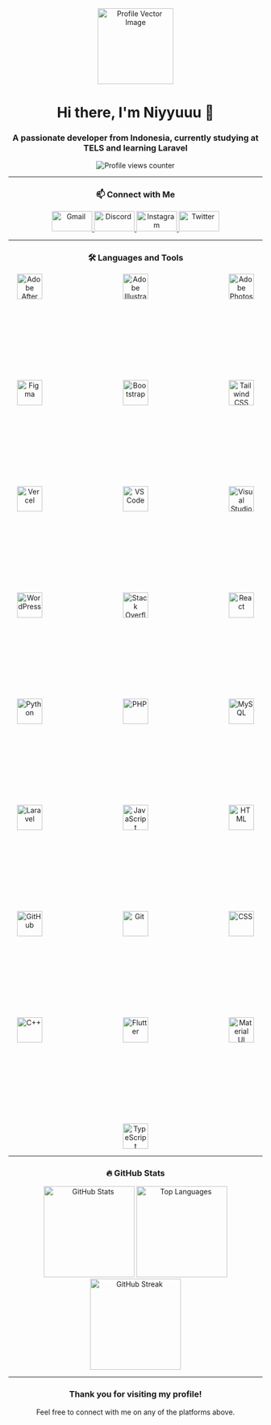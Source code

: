 <div align="center">
  <img height="150" src="https://i.postimg.cc/BQ8GBXcB/Vector.png" alt="Profile Vector Image" />
</div>

<h1 align="center">Hi there, I'm Niyyuuu 👋</h1>
<h3 align="center">A passionate developer from Indonesia, currently studying at TELS and learning Laravel</h3>

<div align="center">
  <img src="https://komarev.com/ghpvc/?username=niyyuuu&label=Profile%20views&color=0e75b6&style=flat" alt="Profile views counter" />
</div>

---

<h3 align="center">📫 Connect with Me </h3>

<p align="center">
  <a href="mailto:niyyuuuu@gmail.com" target="_blank">
    <img src="https://raw.githubusercontent.com/maurodesouza/profile-readme-generator/master/src/assets/icons/social/gmail/default.svg" width="80" height="40" alt="Gmail" />
  </a>
  <a href="https://discordapp.com/users/692400093525049396" target="_blank">
    <img src="https://raw.githubusercontent.com/maurodesouza/profile-readme-generator/master/src/assets/icons/social/discord/default.svg" width="80" height="40" alt="Discord" />
  </a>
  <a href="https://instagram.com/niyyuuuu" target="_blank">
    <img src="https://raw.githubusercontent.com/maurodesouza/profile-readme-generator/master/src/assets/icons/social/instagram/default.svg" width="80" height="40" alt="Instagram" />
  </a>
  <a href="https://twitter.com/Niyyuuuuu" target="_blank">
    <img src="https://raw.githubusercontent.com/maurodesouza/profile-readme-generator/master/src/assets/icons/social/twitter/default.svg" width="80" height="40" alt="Twitter" />
  </a>
</p>

---

<h3 align="center">🛠 Languages and Tools</h3>

<div align="center" style="display: flex; flex-wrap: wrap; justify-content: center; gap: 10rem;">
  <img src="https://skillicons.dev/icons?i=ae" height="50" alt="Adobe After Effects" />
  <img src="https://skillicons.dev/icons?i=ai" height="50" alt="Adobe Illustrator" />
  <img src="https://skillicons.dev/icons?i=ps" height="50" alt="Adobe Photoshop" />
  <img src="https://skillicons.dev/icons?i=figma" height="50" alt="Figma" />
  <img src="https://skillicons.dev/icons?i=bootstrap" height="50" alt="Bootstrap" />
  <img src="https://skillicons.dev/icons?i=tailwind" height="50" alt="Tailwind CSS" />
  <img src="https://skillicons.dev/icons?i=vercel" height="50" alt="Vercel" />
  <img src="https://skillicons.dev/icons?i=vscode" height="50" alt="VS Code" />
  <img src="https://skillicons.dev/icons?i=visualstudio" height="50" alt="Visual Studio" />
  <img src="https://skillicons.dev/icons?i=wordpress" height="50" alt="WordPress" />
  <img src="https://skillicons.dev/icons?i=stackoverflow" height="50" alt="Stack Overflow" />
  <img src="https://skillicons.dev/icons?i=react" height="50" alt="React" />
  <img src="https://skillicons.dev/icons?i=py" height="50" alt="Python" />
  <img src="https://skillicons.dev/icons?i=php" height="50" alt="PHP" />
  <img src="https://skillicons.dev/icons?i=mysql" height="50" alt="MySQL" />
  <img src="https://skillicons.dev/icons?i=laravel" height="50" alt="Laravel" />
  <img src="https://skillicons.dev/icons?i=js" height="50" alt="JavaScript" />
  <img src="https://skillicons.dev/icons?i=html" height="50" alt="HTML" />
  <img src="https://skillicons.dev/icons?i=github" height="50" alt="GitHub" />
  <img src="https://skillicons.dev/icons?i=git" height="50" alt="Git" />
  <img src="https://skillicons.dev/icons?i=css" height="50" alt="CSS" />
  <img src="https://skillicons.dev/icons?i=cpp" height="50" alt="C++" />
  <img src="https://skillicons.dev/icons?i=flutter" height="50" alt="Flutter" />
  <img src="https://skillicons.dev/icons?i=materialui" height="50" alt="Material UI" />
  <img src="https://skillicons.dev/icons?i=ts" height="50" alt="TypeScript" />
</div>

---

<h3 align="center">🔥 GitHub Stats</h3>

<div align="center">
  <img src="https://github-readme-stats.vercel.app/api?username=niyyuuu&show_icons=true&theme=radical" height="180" alt="GitHub Stats" />
  <img src="https://github-readme-stats.vercel.app/api/top-langs/?username=niyyuuu&layout=compact&theme=radical" height="180" alt="Top Languages" />
  <img src="https://streak-stats.demolab.com/?user=niyyuuu&theme=radical" height="180" alt="GitHub Streak" />
</div>

---

<h3 align="center">Thank you for visiting my profile!</h3>

<p align="center">Feel free to connect with me on any of the platforms above.</p>

